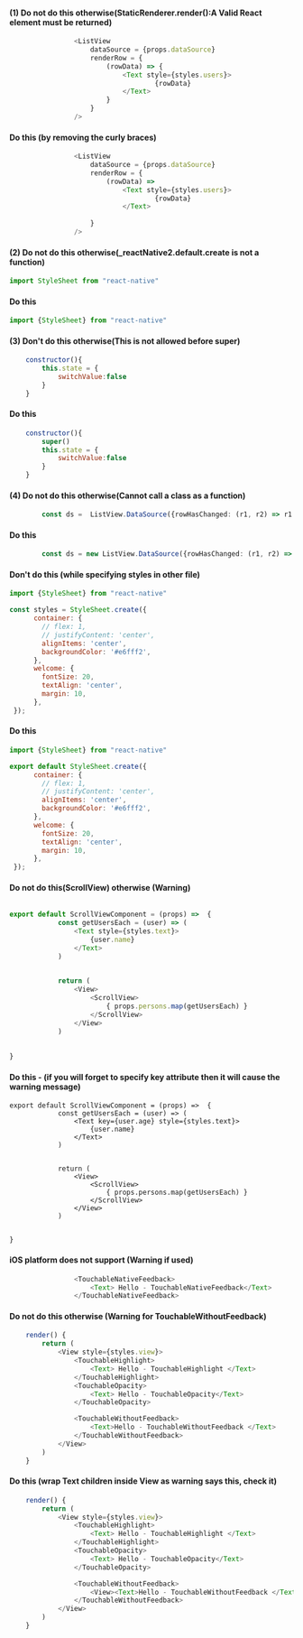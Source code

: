 #### (1) Do not do this otherwise(StaticRenderer.render():A Valid React element must be returned)

```javascript
				<ListView
					dataSource = {props.dataSource} 
					renderRow = {
						(rowData) => {
							<Text style={styles.users}>
									{rowData}
							</Text>	 
						}
					}
				/>
```

#### Do this (by removing the curly braces)

```javascript
				<ListView
					dataSource = {props.dataSource} 
					renderRow = {
						(rowData) => 
							<Text style={styles.users}>
									{rowData}
							</Text>	 
						
					}
				/>
```

#### (2) Do not do this otherwise(_reactNative2.default.create is not a function)

```javascript
import StyleSheet from "react-native" 
```

#### Do this

```javascript
import {StyleSheet} from "react-native" 
```

#### (3) Don't do this otherwise(This is not allowed before super)

```javascript
	constructor(){
		this.state = {
			switchValue:false
		}
	}
```

#### Do this

```javascript
	constructor(){
		super()
		this.state = {
			switchValue:false
		}
	}
```

#### (4) Do not do this otherwise(Cannot call a class as a function)

```typescript
		const ds =  ListView.DataSource({rowHasChanged: (r1, r2) => r1!==r2})
```

#### Do this

```typescript
		const ds = new ListView.DataSource({rowHasChanged: (r1, r2) => r1!==r2})
```

#### Don't do this (while specifying styles in other file)

```javascript
import {StyleSheet} from "react-native" 

const styles = StyleSheet.create({
	  container: {
	    // flex: 1,
	    // justifyContent: 'center',
	    alignItems: 'center',
	    backgroundColor: '#e6fff2',
	  },
	  welcome: {
	    fontSize: 20,
	    textAlign: 'center',
	    margin: 10,
	  },
 });
```

#### Do this

```javascript
import {StyleSheet} from "react-native" 

export default StyleSheet.create({
	  container: {
	    // flex: 1,
	    // justifyContent: 'center',
	    alignItems: 'center',
	    backgroundColor: '#e6fff2',
	  },
	  welcome: {
	    fontSize: 20,
	    textAlign: 'center',
	    margin: 10,
	  },
 });
```

#### Do not do this(ScrollView) otherwise (Warning)
```javascript

export default ScrollViewComponent = (props) =>  {
			const getUsersEach = (user) => (
				<Text style={styles.text}>
					{user.name}
				</Text>
			)	

		
			return (
				<View>
					<ScrollView>
						{ props.persons.map(getUsersEach) }
					</ScrollView>
				</View>
			)
		
	
} 
```

#### Do this - (if you will forget to specify key attribute then it will cause the warning message)

```
export default ScrollViewComponent = (props) =>  {
			const getUsersEach = (user) => (
				<Text key={user.age} style={styles.text}>
					{user.name}
				</Text>
			)	

		
			return (
				<View>
					<ScrollView>
						{ props.persons.map(getUsersEach) }
					</ScrollView>
				</View>
			)
		
	
} 
```

#### iOS platform does not support (Warning if used)

```javascript
				<TouchableNativeFeedback>
					<Text> Hello - TouchableNativeFeedback</Text>
				</TouchableNativeFeedback>
```

#### Do not do this otherwise (Warning for TouchableWithoutFeedback)

```javascript
	render() {
		return (
			<View style={styles.view}>
				<TouchableHighlight>
					<Text> Hello - TouchableHighlight </Text>
				</TouchableHighlight>
				<TouchableOpacity>
					<Text> Hello - TouchableOpacity</Text>
				</TouchableOpacity>

				<TouchableWithoutFeedback>
					<Text>Hello - TouchableWithoutFeedback </Text>
				</TouchableWithoutFeedback>
			</View>
		)
	} 
```

#### Do this (wrap Text children inside View as warning says this, check it)

```javascript
	render() {
		return (
			<View style={styles.view}>
				<TouchableHighlight>
					<Text> Hello - TouchableHighlight </Text>
				</TouchableHighlight>
				<TouchableOpacity>
					<Text> Hello - TouchableOpacity</Text>
				</TouchableOpacity>

				<TouchableWithoutFeedback>
					<View><Text>Hello - TouchableWithoutFeedback </Text></View>
				</TouchableWithoutFeedback>
			</View>
		)
	} 
```